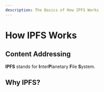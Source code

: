 ```yaml
---
description: The Basics of How IPFS Works
---
```


# How IPFS Works

## Content Addressing
**IPFS** stands for **I**nter**P**lanetary **F**ile **S**ystem.  


## Why IPFS?
